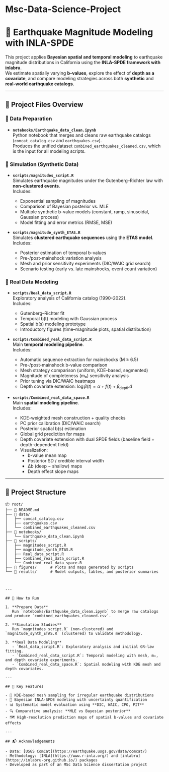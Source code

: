 # Msc-Data-Science-Project

# 🧠 Earthquake Magnitude Modeling with INLA-SPDE

This project applies **Bayesian spatial and temporal modeling** to earthquake magnitude distributions in California using the **INLA-SPDE framework with inlabru**.  
We estimate spatially varying **b-values**, explore the effect of **depth as a covariate**, and compare modeling strategies across both **synthetic** and **real-world earthquake catalogs**.

---

## 📄 Project Files Overview

### 🔹 Data Preparation
- **`notebooks/Earthquake_data_clean.ipynb`**  
  Python notebook that merges and cleans raw earthquake catalogs (`comcat_catalog.csv` and `earthquakes.csv`).  
  Produces the unified dataset `combined_earthquakes_cleaned.csv`, which is the input for all modeling scripts.

### 🔹 Simulation (Synthetic Data)
- **`scripts/magnitudes_script.R`**  
  Simulates earthquake magnitudes under the Gutenberg–Richter law with **non-clustered events**.  
  Includes:  
  - Exponential sampling of magnitudes  
  - Comparison of Bayesian posterior vs. MLE  
  - Multiple synthetic b-value models (constant, ramp, sinusoidal, Gaussian process)  
  - Model fitting and error metrics (RMSE, MSE)

- **`scripts/magnitude_synth_ETAS.R`**  
  Simulates **clustered earthquake sequences** using the **ETAS model**.  
  Includes:  
  - Posterior estimation of temporal b-values  
  - Pre-/post-mainshock variation analysis  
  - Mesh and prior sensitivity experiments (DIC/WAIC grid search)  
  - Scenario testing (early vs. late mainshocks, event count variation)

### 🔹 Real Data Modeling
- **`scripts/Real_data_script.R`**  
  Exploratory analysis of California catalog (1990–2022).  
  Includes:  
  - Gutenberg–Richter fit  
  - Temporal b(t) modeling with Gaussian process  
  - Spatial b(s) modeling prototype  
  - Introductory figures (time–magnitude plots, spatial distribution)

- **`scripts/Combined_real_data_script.R`**  
  Main **temporal modeling pipeline**.  
  Includes:  
  - Automatic sequence extraction for mainshocks (M ≥ 6.5)  
  - Pre-/post-mainshock b-value comparison  
  - Mesh strategy comparison (uniform, KDE-based, segmented)  
  - Magnitude of completeness (m₀) sensitivity analysis  
  - Prior tuning via DIC/WAIC heatmaps  
  - Depth covariate extension: $\log \beta(t) = \alpha + f(t) + \beta_{\text{depth}} d$

- **`scripts/Combined_real_data_space.R`**  
  Main **spatial modeling pipeline**.  
  Includes:  
  - KDE-weighted mesh construction + quality checks  
  - PC prior calibration (DIC/WAIC search)  
  - Posterior spatial b(s) estimation  
  - Global grid prediction for maps  
  - Depth covariate extension with dual SPDE fields (baseline field + depth-dependent field)  
  - Visualization:  
    - b-value mean map  
    - Posterior SD / credible interval width  
    - Δb (deep − shallow) maps  
    - Depth effect slope maps

---

## 📁 Project Structure

```plaintext
📦 root/
├── 📜 README.md
├── 📁 data/
│   ├── comcat_catalog.csv
│   ├── earthquakes.csv
│   └── combined_earthquakes_cleaned.csv
├── 📁 notebooks/
│   └── Earthquake_data_clean.ipynb
├── 📁 scripts/
│   ├── magnitudes_script.R
│   ├── magnitude_synth_ETAS.R
│   ├── Real_data_script.R
│   ├── Combined_real_data_script.R
│   └── Combined_real_data_space.R
├── 📁 figures/      # Plots and maps generated by scripts
└── 📁 results/      # Model outputs, tables, and posterior summaries



---

## 🚀 How to Run

1. **Prepare Data**  
   Run `notebooks/Earthquake_data_clean.ipynb` to merge raw catalogs and produce `combined_earthquakes_cleaned.csv`.

2. **Simulation Studies**  
   Run `magnitudes_script.R` (non-clustered) and `magnitude_synth_ETAS.R` (clustered) to validate methodology.

3. **Real Data Modeling**  
   - `Real_data_script.R`: Exploratory analysis and initial GR-law fitting.  
   - `Combined_real_data_script.R`: Temporal modeling with mesh, m₀, and depth covariate experiments.  
   - `Combined_real_data_space.R`: Spatial modeling with KDE mesh and depth covariates.

---

## 🧩 Key Features

- 📍 KDE-based mesh sampling for irregular earthquake distributions  
- 🧠 Bayesian INLA-SPDE modeling with uncertainty quantification  
- 📊 Systematic model evaluation using **DIC, WAIC, CPO, PIT**  
- 🔍 Comparative analysis: **MLE vs Bayesian posterior**  
- 🗺️ High-resolution prediction maps of spatial b-values and covariate effects  

---

## 📬 Acknowledgements

- Data: [USGS ComCat](https://earthquake.usgs.gov/data/comcat/)  
- Methodology: [INLA](https://www.r-inla.org/) and [inlabru](https://inlabru-org.github.io/) packages  
- Developed as part of an MSc Data Science dissertation project  
